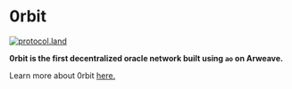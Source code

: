 # 0rbit

[![protocol.land](https://arweave.net/eZp8gOeR8Yl_cyH9jJToaCrt2He1PHr0pR4o-mHbEcY)](https://protocol.land/#/repository/c4172351-6e21-409d-8deb-5a5483617c32)

**0rbit is the first decentralized oracle network built using `ao` on Arweave.**


Learn more about 0rbit [here.](https://0rbit.co)
